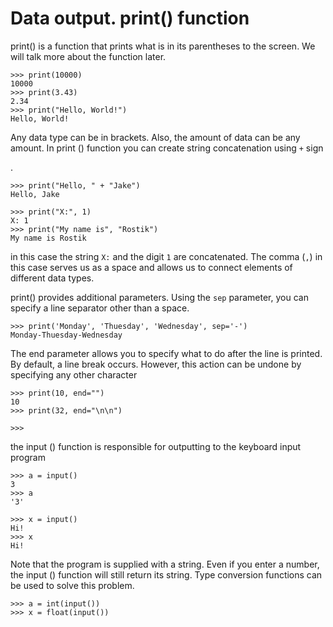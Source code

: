 # Data output. print() function

print() is a function that prints what is in its parentheses to the screen.
We will talk more about the function later.


```
>>> print(10000)
10000
>>> print(3.43)
2.34
>>> print("Hello, World!")
Hello, World!
```

Any data type can be in brackets.
Also, the amount of data can be any amount.
In print () function you can create string concatenation using ```+``` sign

.

```
>>> print("Hello, " + "Jake")
Hello, Jake
```

```
>>> print("X:", 1)
X: 1
>>> print("My name is", "Rostik")
My name is Rostik
```
in this case the string ```X:``` and the digit ```1``` are concatenated.
The comma (```,```) in this case serves us as a space and allows us to connect elements of different data types.

print() provides additional parameters. Using the ```sep``` parameter, you can specify a line separator other than a space.

```
>>> print('Monday', 'Thuesday', 'Wednesday', sep='-')
Monday-Thuesday-Wednesday
```

The end parameter allows you to specify what to do after the line is printed. By default, a line break occurs. However, this action can be undone by specifying any other character

```
>>> print(10, end="")
10
>>> print(32, end="\n\n")

>>>
```

the input () function is responsible for outputting to the keyboard input program

```
>>> a = input()
3
>>> a
'3'
```

```
>>> x = input()
Hi!
>>> x
Hi!
```
Note that the program is supplied with a string. Even if you enter a number, the input () function will still return its string. 
Type conversion functions can be used to solve this problem.

```
>>> a = int(input())
>>> x = float(input())
```
